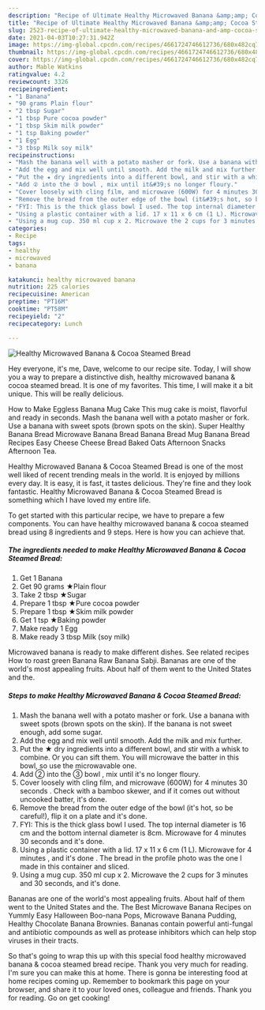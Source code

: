 ```yaml
---
description: "Recipe of Ultimate Healthy Microwaved Banana &amp;amp; Cocoa Steamed Bread"
title: "Recipe of Ultimate Healthy Microwaved Banana &amp;amp; Cocoa Steamed Bread"
slug: 2523-recipe-of-ultimate-healthy-microwaved-banana-and-amp-cocoa-steamed-bread
date: 2021-04-03T10:27:31.942Z
image: https://img-global.cpcdn.com/recipes/4661724746612736/680x482cq70/healthy-microwaved-banana-cocoa-steamed-bread-recipe-main-photo.jpg
thumbnail: https://img-global.cpcdn.com/recipes/4661724746612736/680x482cq70/healthy-microwaved-banana-cocoa-steamed-bread-recipe-main-photo.jpg
cover: https://img-global.cpcdn.com/recipes/4661724746612736/680x482cq70/healthy-microwaved-banana-cocoa-steamed-bread-recipe-main-photo.jpg
author: Mable Watkins
ratingvalue: 4.2
reviewcount: 3326
recipeingredient:
- "1 Banana"
- "90 grams Plain flour"
- "2 tbsp Sugar"
- "1 tbsp Pure cocoa powder"
- "1 tbsp Skim milk powder"
- "1 tsp Baking powder"
- "1 Egg"
- "3 tbsp Milk soy milk"
recipeinstructions:
- "Mash the banana well with a potato masher or fork. Use a banana with sweet spots (brown spots on the skin). If the banana is not sweet enough, add some sugar."
- "Add the egg and mix well until smooth. Add the milk and mix further."
- "Put the ★ dry ingredients into a different bowl, and stir with a whisk to combine. Or you can sift them. You will microwave the batter in this bowl, so use the microwavable one."
- "Add ② into the ③ bowl , mix until it&#39;s no longer floury."
- "Cover loosely with cling film, and microwave (600W) for 4 minutes 30 seconds . Check with a bamboo skewer, and if it comes out without uncooked batter, it&#39;s done."
- "Remove the bread from the outer edge of the bowl (it&#39;s hot, so be careful!), flip it on a plate and it&#39;s done."
- "FYI: This is the thick glass bowl I used. The top internal diameter is 16 cm and the bottom internal diameter is 8cm. Microwave for 4 minutes 30 seconds and it&#39;s done."
- "Using a plastic container with a lid. 17 x 11 x 6 cm (1 L). Microwave for 4 minutes , and it&#39;s done . The bread in the profile photo was the one I made in this container and sliced."
- "Using a mug cup. 350 ml cup x 2. Microwave the 2 cups for 3 minutes and 30 seconds, and it&#39;s done."
categories:
- Recipe
tags:
- healthy
- microwaved
- banana

katakunci: healthy microwaved banana 
nutrition: 225 calories
recipecuisine: American
preptime: "PT16M"
cooktime: "PT58M"
recipeyield: "2"
recipecategory: Lunch

---
```



![Healthy Microwaved Banana &amp; Cocoa Steamed Bread](https://img-global.cpcdn.com/recipes/4661724746612736/680x482cq70/healthy-microwaved-banana-cocoa-steamed-bread-recipe-main-photo.jpg)

Hey everyone, it's me, Dave, welcome to our recipe site. Today, I will show you a way to prepare a distinctive dish, healthy microwaved banana &amp; cocoa steamed bread. It is one of my favorites. This time, I will make it a bit unique. This will be really delicious.

How to Make Eggless Banana Mug Cake This mug cake is moist, flavorful and ready in seconds. Mash the banana well with a potato masher or fork. Use a banana with sweet spots (brown spots on the skin). Super Healthy Banana Bread Microwave Banana Bread Banana Bread Mug Banana Bread Recipes Easy Cheese Cheese Bread Baked Oats Afternoon Snacks Afternoon Tea.

Healthy Microwaved Banana &amp; Cocoa Steamed Bread is one of the most well liked of recent trending meals in the world. It is enjoyed by millions every day. It is easy, it is fast, it tastes delicious. They're fine and they look fantastic. Healthy Microwaved Banana &amp; Cocoa Steamed Bread is something which I have loved my entire life.


To get started with this particular recipe, we have to prepare a few components. You can have healthy microwaved banana &amp; cocoa steamed bread using 8 ingredients and 9 steps. Here is how you can achieve that.

<!--inarticleads1-->

##### The ingredients needed to make Healthy Microwaved Banana &amp; Cocoa Steamed Bread:

1. Get 1 Banana
1. Get 90 grams ★Plain flour
1. Take 2 tbsp ★Sugar
1. Prepare 1 tbsp ★Pure cocoa powder
1. Prepare 1 tbsp ★Skim milk powder
1. Get 1 tsp ★Baking powder
1. Make ready 1 Egg
1. Make ready 3 tbsp Milk (soy milk)


Microwaved banana is ready to make different dishes. See related recipes How to roast green Banana Raw Banana Sabji. Bananas are one of the world&#39;s most appealing fruits. About half of them went to the United States and the. 

<!--inarticleads2-->

##### Steps to make Healthy Microwaved Banana &amp; Cocoa Steamed Bread:

1. Mash the banana well with a potato masher or fork. Use a banana with sweet spots (brown spots on the skin). If the banana is not sweet enough, add some sugar.
1. Add the egg and mix well until smooth. Add the milk and mix further.
1. Put the ★ dry ingredients into a different bowl, and stir with a whisk to combine. Or you can sift them. You will microwave the batter in this bowl, so use the microwavable one.
1. Add ② into the ③ bowl , mix until it&#39;s no longer floury.
1. Cover loosely with cling film, and microwave (600W) for 4 minutes 30 seconds . Check with a bamboo skewer, and if it comes out without uncooked batter, it&#39;s done.
1. Remove the bread from the outer edge of the bowl (it&#39;s hot, so be careful!), flip it on a plate and it&#39;s done.
1. FYI: This is the thick glass bowl I used. The top internal diameter is 16 cm and the bottom internal diameter is 8cm. Microwave for 4 minutes 30 seconds and it&#39;s done.
1. Using a plastic container with a lid. 17 x 11 x 6 cm (1 L). Microwave for 4 minutes , and it&#39;s done . The bread in the profile photo was the one I made in this container and sliced.
1. Using a mug cup. 350 ml cup x 2. Microwave the 2 cups for 3 minutes and 30 seconds, and it&#39;s done.


Bananas are one of the world&#39;s most appealing fruits. About half of them went to the United States and the. The Best Microwave Banana Recipes on Yummly Easy Halloween Boo-nana Pops, Microwave Banana Pudding, Healthy Chocolate Banana Brownies. Bananas contain powerful anti-fungal and antibiotic compounds as well as protease inhibitors which can help stop viruses in their tracts. 

So that's going to wrap this up with this special food healthy microwaved banana &amp; cocoa steamed bread recipe. Thank you very much for reading. I'm sure you can make this at home. There is gonna be interesting food at home recipes coming up. Remember to bookmark this page on your browser, and share it to your loved ones, colleague and friends. Thank you for reading. Go on get cooking!
